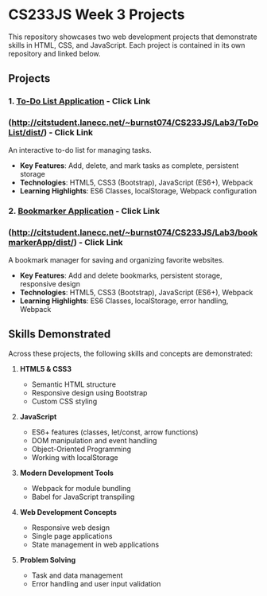 # CS233JS Week 3 Projects

This repository showcases two web development projects that demonstrate skills in HTML, CSS, and JavaScript. Each project is contained in its own repository and linked below.

## Projects

### 1. [To-Do List Application](https://github.com/LCC-CIT-Programming-CS233JS/03-todolist-template-travisburns) - Click Link
   ### (http://citstudent.lanecc.net/~burnst074/CS233JS/Lab3/ToDoList/dist/) - Click Link
An interactive to-do list for managing tasks.
- **Key Features**: Add, delete, and mark tasks as complete, persistent storage
- **Technologies**: HTML5, CSS3 (Bootstrap), JavaScript (ES6+), Webpack
- **Learning Highlights**: ES6 Classes, localStorage, Webpack configuration

### 2. [Bookmarker Application](https://github.com/LCC-CIT-Programming-CS233JS/03-bookmarker-template-travisburns/blob/master/README.md) - Click Link
   ### (http://citstudent.lanecc.net/~burnst074/CS233JS/Lab3/bookmarkerApp/dist/) - Click Link
A bookmark manager for saving and organizing favorite websites.
- **Key Features**: Add and delete bookmarks, persistent storage, responsive design
- **Technologies**: HTML5, CSS3 (Bootstrap), JavaScript (ES6+), Webpack
- **Learning Highlights**: ES6 Classes, localStorage, error handling, Webpack

## Skills Demonstrated

Across these projects, the following skills and concepts are demonstrated:

1. **HTML5 & CSS3**
   - Semantic HTML structure
   - Responsive design using Bootstrap
   - Custom CSS styling

2. **JavaScript**
   - ES6+ features (classes, let/const, arrow functions)
   - DOM manipulation and event handling
   - Object-Oriented Programming
   - Working with localStorage

3. **Modern Development Tools**
   - Webpack for module bundling
   - Babel for JavaScript transpiling

4. **Web Development Concepts**
   - Responsive web design
   - Single page applications
   - State management in web applications

5. **Problem Solving**
   - Task and data management
   - Error handling and user input validation

